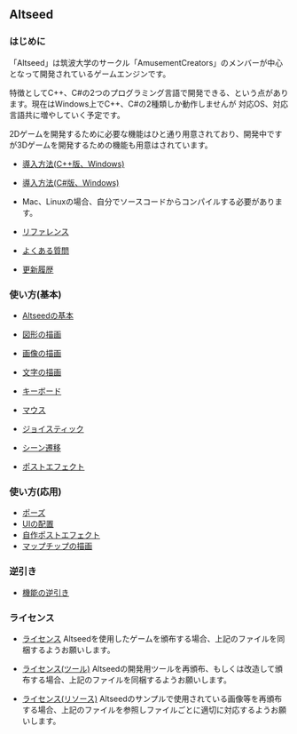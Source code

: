 ﻿## Altseed

### はじめに
「Altseed」は筑波大学のサークル「AmusementCreators」のメンバーが中心となって開発されているゲームエンジンです。

特徴としてC++、C#の2つのプログラミング言語で開発できる、という点があります。現在はWindows上でC++、C#の2種類しか動作しませんが
対応OS、対応言語共に増やしていく予定です。

2Dゲームを開発するために必要な機能はひと通り用意されており、開発中ですが3Dゲームを開発するための機能も用意はされています。

* [導入方法(C++版、Windows)](./HowToIntroduce/Windows_CPP.md)
* [導入方法(C#版、Windows)](./HowToIntroduce/Windows_CS.md)
* Mac、Linuxの場合、自分でソースコードからコンパイルする必要があります。

* [リファレンス](./Reference/Main.md)
* [よくある質問](./FAQ.md)

* [更新履歴](./Changes.md)

### 使い方(基本)

* [Altseedの基本](./HowToUseBasic/Basic.md)
* [図形の描画](./HowToUseBasic/GeometryObject2D.md)
* [画像の描画](./HowToUseBasic/TextureObject2D.md)
* [文字の描画](./HowToUseBasic/TextObject2D.md)

* [キーボード](./HowToUseBasic/Keyboard.md)
* [マウス](./HowToUseBasic/Mouse.md)
* [ジョイスティック](./HowToUseBasic/Joystick.md)

* [シーン遷移](./HowToUseBasic/Transition.md)

* [ポストエフェクト](./HowToUseBasic/PostEffect.md)

### 使い方(応用)

* [ポーズ](./HowToUseApplication/Pause.md)
* [UIの配置](./HowToUseApplication/ImagePackageUI.md)
* [自作ポストエフェクト](./HowToUseApplication/CustomPostEffect.md)
* [マップチップの描画](./HowToUseApplication/MapObject.md)

### 逆引き

* [機能の逆引き](./ReverseDictionary.md)

### ライセンス

* [ライセンス](./License/LICENSE)
Altseedを使用したゲームを頒布する場合、上記のファイルを同梱するようお願いします。

* [ライセンス(ツール)](./License/LICENSE_TOOLS)
Altseedの開発用ツールを再頒布、もしくは改造して頒布する場合、上記のファイルを同梱するようお願いします。

* [ライセンス(リソース)](./License/LICENSE_RESOURCES)
Altseedのサンプルで使用されている画像等を再頒布する場合、上記のファイルを参照しファイルごとに適切に対応するようお願いします。